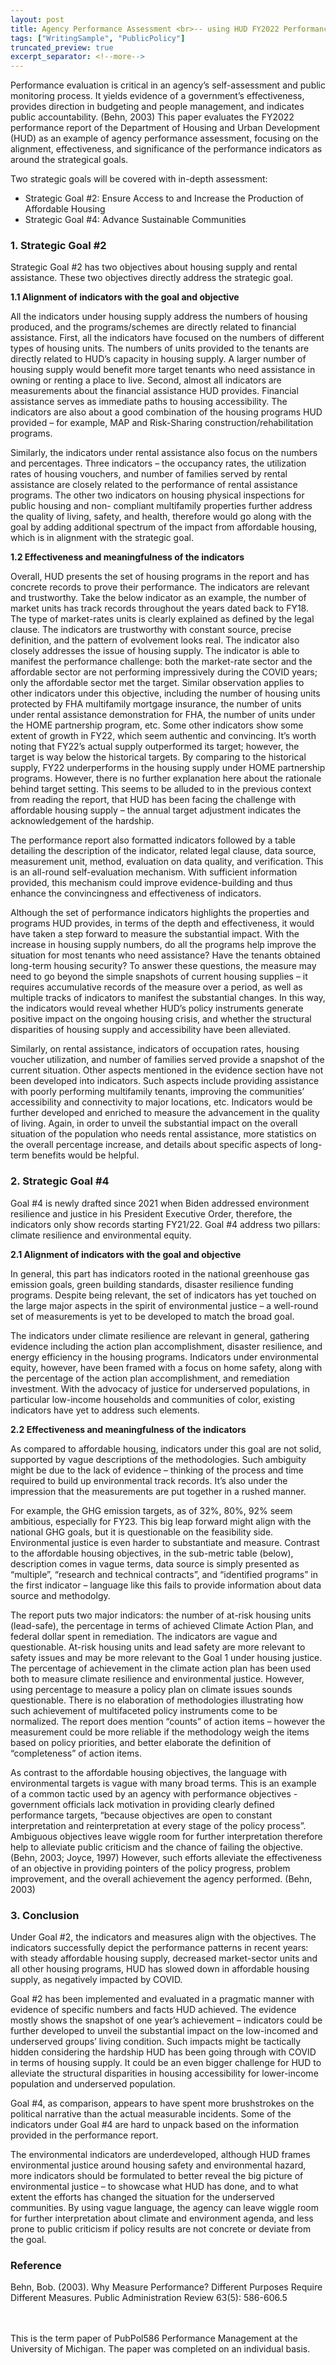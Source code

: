 ```yaml
---
layout: post
title: Agency Performance Assessment <br>-- using HUD FY2022 Performance Report as an Example
tags: ["WritingSample", "PublicPolicy"]
truncated_preview: true
excerpt_separator: <!--more-->
---
```


Performance evaluation is critical in an agency’s self-assessment and public monitoring
process. It yields evidence of a government’s effectiveness, provides direction in budgeting and
people management, and indicates public accountability. (Behn, 2003) This paper evaluates the
FY2022 performance report of the Department of Housing and Urban Development (HUD) as an
example of agency performance assessment, focusing on the alignment, effectiveness, and
significance of the performance indicators as around the strategical goals. <br>

Two strategic goals will be covered with in-depth assessment: <br>
* Strategic Goal #2: Ensure Access to and Increase the Production of Affordable Housing <br>
* Strategic Goal #4: Advance Sustainable Communities <br>

### 1. Strategic Goal #2 <br>

Strategic Goal #2 has two objectives about housing supply and rental assistance. These two
objectives directly address the strategic goal. <br>

**1.1 Alignment of indicators with the goal and objective** <br>

All the indicators under housing supply address the numbers of housing produced, and the
programs/schemes are directly related to financial assistance. First, all the<!--more--> indicators have
focused on the numbers of different types of housing units. The numbers of units provided to the
tenants are directly related to HUD’s capacity in housing supply. A larger number of housing
supply would benefit more target tenants who need assistance in owning or renting a place to
live. Second, almost all indicators are measurements about the financial assistance HUD
provides. Financial assistance serves as immediate paths to housing accessibility. The indicators
are also about a good combination of the housing programs HUD provided – for example, MAP
and Risk-Sharing construction/rehabilitation programs. <br> 

Similarly, the indicators under rental assistance also focus on the numbers and percentages.
Three indicators – the occupancy rates, the utilization rates of housing vouchers, and number of
families served by rental assistance are closely related to the performance of rental assistance
programs. The other two indicators on housing physical inspections for public housing and non-
compliant multifamily properties further address the quality of living, safety, and health,
therefore would go along with the goal by adding additional spectrum of the impact from
affordable housing, which is in alignment with the strategic goal. <br>

**1.2 Effectiveness and meaningfulness of the indicators** <br>

Overall, HUD presents the set of housing programs in the report and has concrete records to
prove their performance. The indicators are relevant and trustworthy. Take the below indicator as
an example, the number of market units has track records throughout the years dated back to
FY18. The type of market-rates units is clearly explained as defined by the legal clause. The
indicators are trustworthy with constant source, precise definition, and the pattern of evolvement
looks real. The indicator also closely addresses the issue of housing supply. The indicator is able
to manifest the performance challenge: both the market-rate sector and the affordable sector are
not performing impressively during the COVID years; only the affordable sector met the target.
Similar observation applies to other indicators under this objective, including the number of
housing units protected by FHA multifamily mortgage insurance, the number of units under
rental assistance demonstration for FHA, the number of units under the HOME partnership
program, etc. Some other indicators show some extent of growth in FY22, which seem authentic
and convincing. It’s worth noting that FY22’s actual supply outperformed its target; however, the
target is way below the historical targets. By comparing to the historical supply, FY22
underperforms in the housing supply under HOME partnership programs. However, there is no
further explanation here about the rationale behind target setting. This seems to be alluded to in
the previous context from reading the report, that HUD has been facing the challenge with
affordable housing supply – the annual target adjustment indicates the acknowledgement of the
hardship. <br>

The performance report also formatted indicators followed by a table detailing the
description of the indicator, related legal clause, data source, measurement unit, method,
evaluation on data quality, and verification. This is an all-round self-evaluation mechanism. With
sufficient information provided, this mechanism could improve evidence-building and thus
enhance the convincingness and effectiveness of indicators. <br>

Although the set of performance indicators highlights the properties and programs HUD
provides, in terms of the depth and effectiveness, it would have taken a step forward to measure
the substantial impact. With the increase in housing supply numbers, do all the programs help
improve the situation for most tenants who need assistance? Have the tenants obtained long-term
housing security? To answer these questions, the measure may need to go beyond the simple
snapshots of current housing supplies – it requires accumulative records of the measure over a
period, as well as multiple tracks of indicators to manifest the substantial changes. In this way,
the indicators would reveal whether HUD’s policy instruments generate positive impact on the
ongoing housing crisis, and whether the structural disparities of housing supply and accessibility
have been alleviated. <br>

Similarly, on rental assistance, indicators of occupation rates, housing voucher utilization,
and number of families served provide a snapshot of the current situation. Other aspects
mentioned in the evidence section have not been developed into indicators. Such aspects include
providing assistance with poorly performing multifamily tenants, improving the communities’
accessibility and connectivity to major locations, etc. Indicators would be further developed and
enriched to measure the advancement in the quality of living. Again, in order to unveil the
substantial impact on the overall situation of the population who needs rental assistance, more
statistics on the overall percentage increase, and details about specific aspects of long-term
benefits would be helpful. <br>

### 2. Strategic Goal #4 <br>

Goal #4 is newly drafted since 2021 when Biden addressed environment resilience and
justice in his President Executive Order, therefore, the indicators only show records starting
FY21/22. Goal #4 address two pillars: climate resilience and environmental equity. <br>

**2.1 Alignment of indicators with the goal and objective** <br>

In general, this part has indicators rooted in the national greenhouse gas emission goals,
green building standards, disaster resilience funding programs. Despite being relevant, the set of
indicators has yet touched on the large major aspects in the spirit of environmental justice – a
well-round set of measurements is yet to be developed to match the broad goal. <br>

The indicators under climate resilience are relevant in general, gathering evidence including
the action plan accomplishment, disaster resilience, and energy efficiency in the housing
programs. Indicators under environmental equity, however, have been framed with a focus on
home safety, along with the percentage of the action plan accomplishment, and remediation
investment. With the advocacy of justice for underserved populations, in particular low-income
households and communities of color, existing indicators have yet to address such elements. <br>

**2.2 Effectiveness and meaningfulness of the indicators** <br>

As compared to affordable housing, indicators under this goal are not solid, supported by
vague descriptions of the methodologies. Such ambiguity might be due to the lack of evidence –
thinking of the process and time required to build up environmental track records. It’s also under
the impression that the measurements are put together in a rushed manner. <br>

For example, the GHG emission targets, as of 32%, 80%, 92% seem ambitious, especially for
FY23. This big leap forward might align with the national GHG goals, but it is questionable on
the feasibility side. Environmental justice is even harder to substantiate and measure. Contrast to
the affordable housing objectives, in the sub-metric table (below), description comes in vague
terms, data source is simply presented as “multiple”, “research and technical contracts”, and
“identified programs” in the first indicator – language like this fails to provide information about
data source and methodolgy. <br>

The report puts two major indicators: the number of at-risk housing units (lead-safe), the
percentage in terms of achieved Climate Action Plan, and federal dollar spent in remediation.
The indicators are vague and questionable. At-risk housing units and lead safety are more
relevant to safety issues and may be more relevant to the Goal 1 under housing justice. The
percentage of achievement in the climate action plan has been used both to measure climate
resilience and environmental justice. However, using percentage to measure a policy plan on
climate issues sounds questionable. There is no elaboration of methodologies illustrating how
such achievement of multifaceted policy instruments come to be normalized. The report does
mention “counts” of action items – however the measurement could be more reliable if the
methodology weigh the items based on policy priorities, and better elaborate the definition of
“completeness” of action items. <br>

As contrast to the affordable housing objectives, the language with environmental targets is
vague with many broad terms. This is an example of a common tactic used by an agency with
performance objectives - government officials lack motivation in providing clearly defined
performance targets, “because objectives are open to constant interpretation and reinterpretation
at every stage of the policy process”. Ambiguous objectives leave wiggle room for further
interpretation therefore help to alleviate public criticism and the chance of failing the objective.
(Behn, 2003; Joyce, 1997) However, such efforts alleviate the effectiveness of an objective in
providing pointers of the policy progress, problem improvement, and the overall achievement the
agency performed. (Behn, 2003) <br>

### 3. Conclusion <br>

Under Goal #2, the indicators and measures align with the objectives. The indicators
successfully depict the performance patterns in recent years: with steady affordable housing
supply, decreased market-sector units and all other housing programs, HUD has slowed down in
affordable housing supply, as negatively impacted by COVID. <br>

Goal #2 has been implemented and evaluated in a pragmatic manner with evidence of
specific numbers and facts HUD achieved. The evidence mostly shows the snapshot of one
year’s achievement – indicators could be further developed to unveil the substantial impact on
the low-incomed and underserved groups’ living condition. Such impacts might be tactically
hidden considering the hardship HUD has been going through with COVID in terms of housing
supply. It could be an even bigger challenge for HUD to alleviate the structural disparities in
housing accessibility for lower-income population and underserved population. <br>

Goal #4, as comparison, appears to have spent more brushstrokes on the political narrative
than the actual measurable incidents. Some of the indicators under Goal #4 are hard to unpack
based on the information provided in the performance report. <br>

The environmental indicators are underdeveloped, although HUD frames environmental
justice around housing safety and environmental hazard, more indicators should be formulated to
better reveal the big picture of environmental justice – to showcase what HUD has done, and to
what extent the efforts has changed the situation for the underserved communities. By using
vague language, the agency can leave wiggle room for further interpretation about climate and
environment agenda, and less prone to public criticism if policy results are not concrete or
deviate from the goal. <br>

### Reference <br>

Behn, Bob. (2003). Why Measure Performance? Different Purposes Require Different Measures.
Public Administration Review 63(5): 586-606.5 <br>

<br>
<br>
<div class="message">
  This is the term paper of PubPol586 Performance Management at the University of Michigan. The paper
  was completed on an individual basis.
</div>
